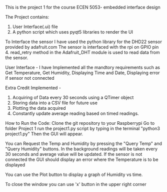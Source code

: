This is the project 1 for the course ECEN 5053- embedded interface design

The Project contains:
1. User Interface(.ui) file
2. A python script which uses pyqt5 libraries to render the UI

To Interface the sensor I have used the python library for the DHD22 sensor provided by adafruit.com
The sensor is interfaced with the rpi on GPIO pin 4. read_retry method in the Adafruit_DHT module is
used to read data from the sensor.

User Interface -
I have Implemented all the mandtory requirements such as
Get Temperature, Get Humidity, Displaying Time and Date, Displaying error if sensor not connected

Extra Credit Implemented -
1. Acquiring of Data every 30 seconds using a QTimer object
2. Storing data into a CSV file for future use
2. Plotting the data acquired
3. Constantly update average reading based on timed readings.

How to Run the Code:
Clone the git repository to your Raspberrypi
Go to folder Project 1
run the project1.py script by typing in the terminal "python3 project1.py"
Then the GUI will appear.

You can Request the Temp and Humidity by pressing the "Query Temp" and "Query Humidity" buttons.
In the background readings will be taken every 30 seconds and average value will be
updated. If the sensor is not connected the GUI should display an error where the Temperature is to be displayed

You can use the Plot button to display a graph of Humidity vs time.

To close the window you can use 'x' button in the upper right corner
